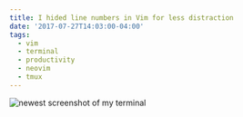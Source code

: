 ```yaml
---
title: I hided line numbers in Vim for less distraction
date: '2017-07-27T14:03:00-04:00'
tags:
  - vim
  - terminal
  - productivity
  - neovim
  - tmux
---
```


![newest screenshot of my terminal](./Screen%20Shot%202017-07-27%20at%202.03.21%20PM.png)